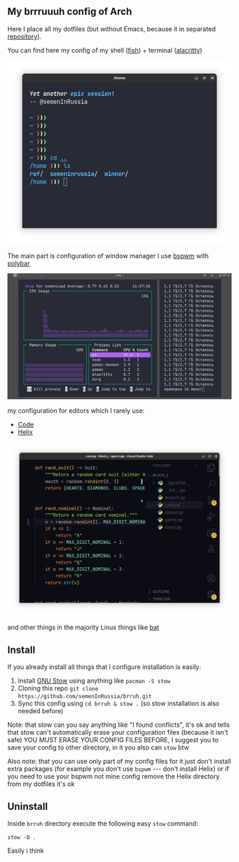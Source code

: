 My brrruuuh config of Arch
---

Here I place all my dotfiles (but without Emacs, because it in separated [repository](https://github.com/semeninrussia/emacs.el)).

You can find here my config of my shell ([fish](https://fishshell.com/)) + terminal ([alacritty](https://alacritty.org/ "GPU terminal"))

![my shell screen](./doc/shell.png)

The main part is configuration of window manager I use [bspwm](https://github.com/baskerville/bspwm "a tiling manager for nubs") with [polybar](https://github.com/polybar/polybar "a status bar (a thing at the top of screen)")

![I'm updating system](./doc/update-demo.png)

my configuration for editors which I rarely use:

- [Code](https://devrant.com/rants/5333874/my-biggest-problem-with-visual-studio-code-is-that-every-fucking-piece-of-shit-d)
- [Helix](https://helix-editor.com/)

![vsc](./doc/vsc.png)

and other things in the majority Linux things like [bat](https://github.com/sharkdp/bat)

## Install

If you already install all things that I configure installation is easily:

1. Install [GNU Stow](https://www.gnu.org/software/stow/ "site is a shit, tool is ok") using anything like `pacman -S stow`
1. Cloning this repo `git clone https://github.com/semenInRussia/brruh.git`
2. Sync this config using `cd brruh & stow .` (so stow installation is also needed before)

Note: that stow can you say anything like "I found conflicts", it's ok and tells that stow can't automatically erase your configuration files (because it isn't safe) YOU MUST ERASE YOUR CONFIG FILES BEFORE, I suggest you to save your config to other directory, in it you also can `stow` btw

Also note: that you can use only part of my config files for it just don't install extra packages (for example you don't use `bspwm` --- don't install Helix) or if you need to use your bspwm not mine config remove the Helix directory from my dotfiles it's ok

## Uninstall

Inside `brruh` directory execute the following easy `stow` command:

```shell
stow -D .
```

Easily i think
